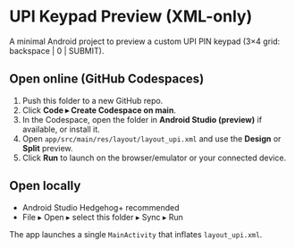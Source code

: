 # UPI Keypad Preview (XML-only)

A minimal Android project to preview a custom UPI PIN keypad (3×4 grid: backspace | 0 | SUBMIT).

## Open online (GitHub Codespaces)
1) Push this folder to a new GitHub repo.
2) Click **Code ▸ Create Codespace on main**.
3) In the Codespace, open the folder in **Android Studio (preview)** if available, or install it.
4) Open `app/src/main/res/layout/layout_upi.xml` and use the **Design** or **Split** preview.
5) Click **Run** to launch on the browser/emulator or your connected device.

## Open locally
- Android Studio Hedgehog+ recommended
- File ▸ Open ▸ select this folder ▸ Sync ▸ Run

The app launches a single `MainActivity` that inflates `layout_upi.xml`.

